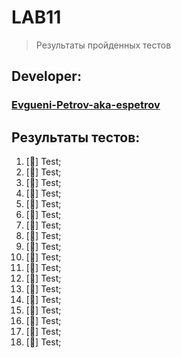 # LAB11
> Результаты пройденных тестов
## Developer:
### [Evgueni-Petrov-aka-espetrov](https://github.com/Evgueni-Petrov-aka-espetrov)
## Результаты тестов:
1. [&#x1F534;] Test;
2. [&#x1F534;] Test;
3. [&#x1F534;] Test;
4. [&#x1F534;] Test;
5. [&#x1F534;] Test;
6. [&#x1F534;] Test;
7. [&#x1F534;] Test;
8. [&#x1F534;] Test;
9. [&#x1F534;] Test;
10. [&#x1F534;] Test;
11. [&#x1F534;] Test;
12. [&#x1F534;] Test;
13. [&#x1F534;] Test;
14. [&#x1F534;] Test;
15. [&#x1F534;] Test;
16. [&#x1F534;] Test;
17. [&#x1F534;] Test;
18. [&#x1F534;] Test;
